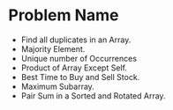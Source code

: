 # Problem Name
- Find all duplicates in an Array.
- Majority Element.
- Unique number of Occurrences
- Product of Array Except Self.
- Best Time to Buy and Sell Stock.
- Maximum Subarray.
- Pair Sum in a Sorted and Rotated Array.
